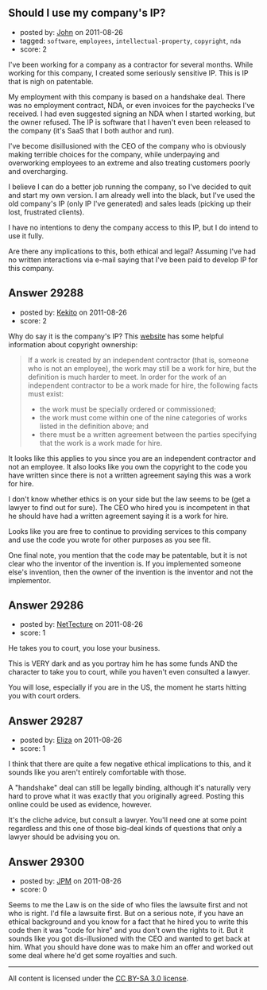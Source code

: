 ## Should I use my company's IP?

- posted by: [John](https://stackexchange.com/users/-1/12969-john) on 2011-08-26
- tagged: `software`, `employees`, `intellectual-property`, `copyright`, `nda`
- score: 2

I've been working for a company as a contractor for several months. While working for this company, I created some seriously sensitive IP. This is IP that is nigh on patentable.

My employment with this company is based on a handshake deal. There was no employment contract, NDA, or even invoices for the paychecks I've received. I had even suggested signing an NDA when I started working, but the owner refused. The IP is software that I haven't even been released to the company (it's SaaS that I both author and run).

I've become disillusioned with the CEO of the company who is obviously making terrible choices for the company, while underpaying and overworking employees to an extreme and also treating customers poorly and overcharging.

I believe I can do a better job running the company, so I've decided to quit and start my own version. I am already well into the black, but I've used the old company's IP (only IP I've generated) and sales leads (picking up their lost, frustrated clients).

I have no intentions to deny the company access to this IP, but I do intend to use it fully.

Are there any implications to this, both ethical and legal? Assuming I've had no written interactions via e-mail saying that I've been paid to develop IP for this company.


## Answer 29288

- posted by: [Kekito](https://stackexchange.com/users/-1/5898-kekito) on 2011-08-26
- score: 2

<p>Why do say it is the company's IP?  This <a href="http://www.bitlaw.com/copyright/ownership.html" rel="nofollow">website</a> has some helpful information about copyright ownership:</p>

<blockquote>
  <p>If a work is created by an independent contractor (that is, someone
  who is not an employee), the work may still be a work for hire, but
  the definition is much harder to meet. In order for the work of an
  independent contractor to be a work made for hire, the following facts
  must exist:</p>
  
  <ul>
  <li>the work must be specially ordered or commissioned;</li>
  <li>the work must come within one of the nine categories of works
  listed in the definition above; and</li>
  <li>there must be a written agreement between the parties specifying
  that the work is a work made for hire.</li>
  </ul>
</blockquote>

<p>It looks like this applies to you since you are an independent contractor and not an employee.  It also looks like you own the copyright to the code you have written since there is not a written agreement saying this was a work for hire.</p>

<p>I don't know whether ethics is on your side but the law seems to be (get a lawyer to find out for sure).  The CEO who hired you is incompetent in that he should have had a written agreement saying it is a work for hire.</p>

<p>Looks like you are free to continue to providing services to this company and use the code you wrote for other purposes as you see fit.</p>

<p>One final note, you mention that the code may be patentable, but it is not clear who the inventor of the invention is.  If you implemented someone else's invention, then the owner of the invention is the inventor and not the implementor.</p>



## Answer 29286

- posted by: [NetTecture](https://stackexchange.com/users/-1/3350-nettecture) on 2011-08-26
- score: 1

He takes you to court, you lose your business.

This is VERY dark and as you portray him he has some funds AND the character to take you to court, while you haven't even consulted a lawyer.

You will lose, especially if you are in the US, the moment he starts hitting you with court orders.


## Answer 29287

- posted by: [Eliza](https://stackexchange.com/users/-1/5497-eliza) on 2011-08-26
- score: 1

I think that there are quite a few negative ethical implications to this, and it sounds like you aren't entirely comfortable with those.

A "handshake" deal can still be legally binding, although it's naturally very hard to prove what it was exactly that you originally agreed.  Posting this online could be used as evidence, however.

It's the cliche advice, but consult a lawyer. You'll need one at some point regardless and this one of those big-deal kinds of questions that only a lawyer should be advising you on.


## Answer 29300

- posted by: [JPM](https://stackexchange.com/users/-1/12975-jpm) on 2011-08-26
- score: 0

Seems to me the Law is on the side of who files the lawsuite first and not who is right.  I'd file a lawsuite first. But on a serious note, if you have an ethical background and you know for a fact that he hired you to write this code then it was "code for hire" and you don't own the rights to it.  But it sounds like you got dis-illusioned with the CEO and wanted to get back at him.  What you should have done was to make him an offer and worked out some deal where he'd get some royalties and such.



---

All content is licensed under the [CC BY-SA 3.0 license](https://creativecommons.org/licenses/by-sa/3.0/).
